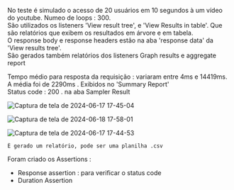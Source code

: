 No teste é simulado o acesso de 20 usuários em 10 segundos à um vídeo do youtube. Numeo de loops : 300.    
São utilizados os listeners 'View result tree', e 'View Results in table'. Que são relatórios que exibem os resultados em árvore e em tabela.    
O response body e response headers estão na aba 'response data' da 'View results tree'.    
São gerados também relatórios dos listeners Graph results e aggregate report
    
Tempo médio para resposta da requisição : variaram entre 4ms e 14419ms. A média foi de 2290ms  . Exibidos no 'Summary Report'    
Status code : 200   . na aba Sampler Result     
    
    

  ![Captura de tela de 2024-06-17 17-45-04](https://github.com/klausmerini/JMeterTests/assets/109608171/71eccb0f-e2fb-4f4c-8d16-7a698ae1dd58)    

   ![Captura de tela de 2024-06-18 17-58-01](https://github.com/klausmerini/JMeterTests/assets/109608171/e374ba86-a858-40aa-9f28-f2a60b52a72e)   
   
  ![Captura de tela de 2024-06-17 17-44-53](https://github.com/klausmerini/JMeterTests/assets/109608171/3b55671c-63b3-46cb-b7ce-3391c90a457d)    

    É gerado um relatório, pode ser uma planilha .csv    
Foram criado os Assertions :    
- Response assertion : para verificar o status code
- Duration Assertion
